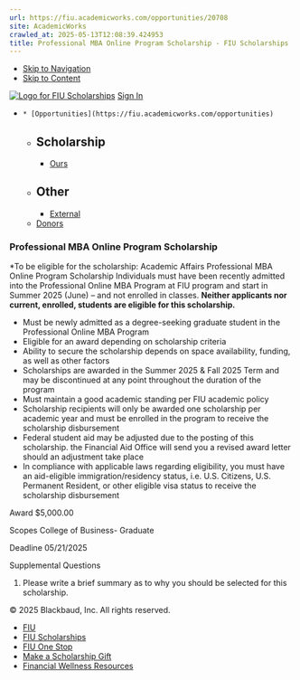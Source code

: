 ```yaml
---
url: https://fiu.academicworks.com/opportunities/20708
site: AcademicWorks
crawled_at: 2025-05-13T12:08:39.424953
title: Professional MBA Online Program Scholarship - FIU Scholarships
---
```


  * [Skip to Navigation](https://fiu.academicworks.com/opportunities/20708#navigation)
  * [Skip to Content](https://fiu.academicworks.com/opportunities/20708#main)

[![Logo for FIU Scholarships](https://s3.amazonaws.com/static.academicworks.com/clients/fiu/assets/images/logo.png)](http://fiu.academicworks.com) [Sign In](https://fiu.academicworks.com/users/sign_in)
  *     * [Opportunities](https://fiu.academicworks.com/opportunities)
      * ## Scholarship
        * [Ours](https://fiu.academicworks.com/opportunities)
      * ## Other
        * [External](https://fiu.academicworks.com/opportunities/external)
    * [Donors](https://fiu.academicworks.com/donors)


### Professional MBA Online Program Scholarship
*To be eligible for the scholarship: Academic Affairs Professional MBA Online Program Scholarship
Individuals must have been recently admitted into the Professional Online MBA Program at FIU program and start in Summer 2025 (June) – and not enrolled in classes. **Neither applicants nor current, enrolled, students are eligible for this scholarship.**
  * Must be newly admitted as a degree-seeking graduate student in the Professional Online MBA Program
  * Eligible for an award depending on scholarship criteria
  * Ability to secure the scholarship depends on space availability, funding, as well as other factors
  * Scholarships are awarded in the Summer 2025 & Fall 2025 Term and may be discontinued at any point throughout the duration of the program
  * Must maintain a good academic standing per FIU academic policy
  * Scholarship recipients will only be awarded one scholarship per academic year and must be enrolled in the program to receive the scholarship disbursement
  * Federal student aid may be adjusted due to the posting of this scholarship. the Financial Aid Office will send you a revised award letter should an adjustment take place
  * In compliance with applicable laws regarding eligibility, you must have an aid-eligible immigration/residency status, i.e. U.S. Citizens, U.S. Permanent Resident, or other eligible visa status to receive the scholarship disbursement



Award
    $5,000.00 

Scopes
    College of Business- Graduate 

Deadline
    05/21/2025 

Supplemental Questions
    
  1. Please write a brief summary as to why you should be selected for this scholarship.


© 2025 Blackbaud, Inc. All rights reserved. 
  * [FIU ](http://fiu.edu/)
  * [FIU Scholarships](http://scholarships.fiu.edu)
  * [FIU One Stop](http://onestop.fiu.edu)
  * [Make a Scholarship Gift](https://give.fiu.edu/give-now/)
  * [Financial Wellness Resources](https://go.fiu.edu/iGrad)


